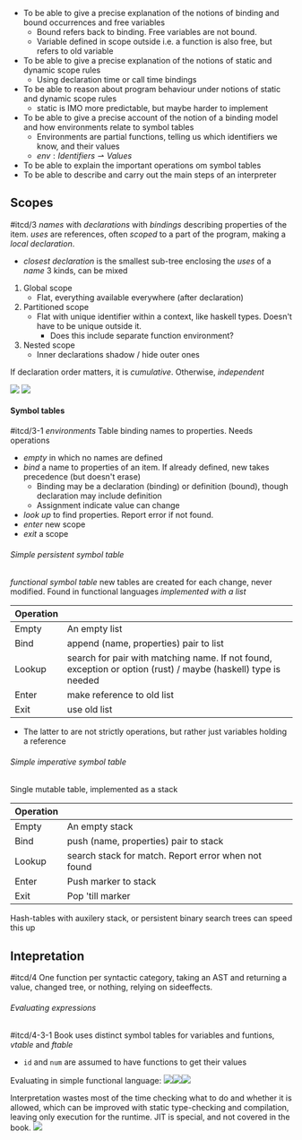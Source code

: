 - To be able to give a precise explanation of the notions of binding and bound occurrences and free variables
	- Bound refers back to binding. Free variables are not bound.
	- Variable defined in scope outside i.e. a function is also free, but refers to old variable
- To be able to give a precise explanation of the notions of static and dynamic scope rules
	- Using declaration time or call time bindings
- To be able to reason about program behaviour under notions of static and dynamic scope rules
	- static is IMO more predictable, but maybe harder to implement
- To be able to give a precise account of the notion of a binding model and how environments relate to symbol tables
	- Environments are partial functions, telling us which identifiers we know, and their values
	- $env: Identifiers\rightharpoonup Values$
- To be able to explain the important operations om symbol tables
- To be able to describe and carry out the main steps of an interpreter
## Scopes
#itcd/3 
*names* with *declarations* with *bindings* describing properties of the item. *uses* are references, often *scoped* to a part of the program, making a *local declaration*.
- *closest declaration* is the smallest sub-tree enclosing the *uses* of a *name*
3 kinds, can be mixed
1. Global scope
	- Flat, everything available everywhere (after declaration)
2. Partitioned scope
	- Flat with unique identifier within a context, like haskell types. Doesn't have to be unique outside it.
		- Does this include separate function environment?
3. Nested scope
	- Inner declarations shadow / hide outer ones

If declaration order matters, it is *cumulative*. Otherwise, *independent*

![](Pasted%20image%2020240313171150.png)
![](Pasted%20image%2020240313171220.png)

#### Symbol tables
#itcd/3-1 *environments*
Table binding names to properties.
Needs operations
- *empty* in which no names are defined
- *bind* a name to properties of an item. If already defined, new takes precedence (but doesn't erase)
	- Binding may be a declaration (binding) or definition (bound), though declaration may include definition
	- Assignment indicate value can change
- *look up* to find properties. Report error if not found.
- *enter* new scope
- *exit* a scope
###### Simple persistent symbol table
*functional symbol table*
new tables are created for each change, never modified. Found in functional languages
*implemented with a list*

| Operation |                                                                                                               |
| --------- | ------------------------------------------------------------------------------------------------------------- |
| Empty     | An empty list                                                                                                 |
| Bind      | append (name, properties) pair to list                                                                        |
| Lookup    | search for pair with matching name. If not found, exception or option (rust) / maybe (haskell) type is needed |
| Enter     | make reference to old list                                                                                    |
| Exit      | use old list                                                                                                  |
- The latter to are not strictly operations, but rather just variables holding a reference
###### Simple imperative symbol table
Single mutable table, implemented as a stack

| Operation |                                                     |
| --------- | --------------------------------------------------- |
| Empty     | An empty stack                                      |
| Bind      | push (name, properties) pair to stack               |
| Lookup    | search stack for match. Report error when not found |
| Enter     | Push marker to stack                                |
| Exit      | Pop 'till marker                                    |
Hash-tables with auxilery stack, or persistent binary search trees can speed this up

## Intepretation
#itcd/4
One function per syntactic category, taking an AST and returning a value, changed tree, or nothing, relying on sideeffects.
###### Evaluating expressions
#itcd/4-3-1
Book uses distinct symbol tables for variables and funtions, $vtable$ and $ftable$
- `id` and `num` are assumed to have functions to get their values

Evaluating in simple functional language:
![](Pasted%20image%2020240313163535.png)![](Pasted%20image%2020240313163818.png)![](Pasted%20image%2020240313163930.png)

Interpretation wastes most of the time checking what to do and whether it is allowed, which can be improved with static type-checking and compilation, leaving only execution for the runtime. JIT is special, and not covered in the book.
![](Pasted%20image%2020240313175212.png)